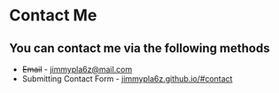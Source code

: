 # Contact Me
## You can contact me via the following methods
- ~~Email~~ - jimmypla6z@mail.com
- Submitting Contact Form - [jimmypla6z.github.io/#contact](https://jimmypla6z.github.io)
